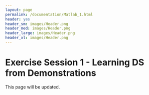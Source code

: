 ```yaml
---
layout: page
permalink: /documentation/Matlab_1.html
header: yes
header_sm: images/Header.png
header_med: images/Header.png
header_large: images/Header.png
header_xl: images/Header.png
--- 
```

<h1>Exercise Session 1 - Learning DS from Demonstrations </h1>

This page will be updated. 